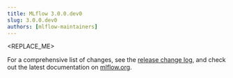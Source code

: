 ```yaml
---
title: MLflow 3.0.0.dev0
slug: 3.0.0.dev0
authors: [mlflow-maintainers]
---
```


<REPLACE_ME>

For a comprehensive list of changes, see the [release change log](https://github.com/mlflow/mlflow/releases/tag/v3.0.0.dev0), and check out the latest documentation on [mlflow.org](http://mlflow.org/).
